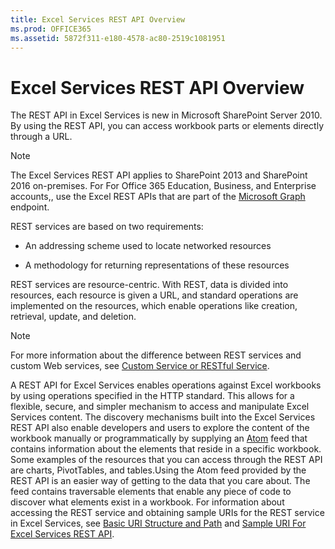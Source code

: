 ```yaml
---
title: Excel Services REST API Overview
ms.prod: OFFICE365
ms.assetid: 5872f311-e180-4578-ac80-2519c1081951
---
```



# Excel Services REST API Overview

The REST API in Excel Services is new in Microsoft SharePoint Server 2010. By using the REST API, you can access workbook parts or elements directly through a URL. 
  
    
    


> [!NOTE]
> The Excel Services REST API applies to SharePoint 2013 and SharePoint 2016 on-premises. For For Office 365 Education, Business, and Enterprise accounts,, use the Excel REST APIs that are part of the  [Microsoft Graph](http://graph.microsoft.io/en-us/docs/api-reference/v1.0/resources/excel) endpoint.
  
    
    


REST services are based on two requirements: 
  
    
    


- An addressing scheme used to locate networked resources 
    
  
- A methodology for returning representations of these resources 
    
  
REST services are resource-centric. With REST, data is divided into resources, each resource is given a URL, and standard operations are implemented on the resources, which enable operations like creation, retrieval, update, and deletion. 
> [!NOTE]
> For more information about the difference between REST services and custom Web services, see  [Custom Service or RESTful Service](http://msdn.microsoft.com/en-us/magazine/dd882522.aspx). 
  
    
    

A REST API for Excel Services enables operations against Excel workbooks by using operations specified in the HTTP standard. This allows for a flexible, secure, and simpler mechanism to access and manipulate Excel Services content. The discovery mechanisms built into the Excel Services REST API also enable developers and users to explore the content of the workbook manually or programmatically by supplying an  [Atom](http://tools.ietf.org/html/rfc4287) feed that contains information about the elements that reside in a specific workbook. Some examples of the resources that you can access through the REST API are charts, PivotTables, and tables.Using the Atom feed provided by the REST API is an easier way of getting to the data that you care about. The feed contains traversable elements that enable any piece of code to discover what elements exist in a workbook. For information about accessing the REST service and obtaining sample URIs for the REST service in Excel Services, see  [Basic URI Structure and Path](basic-uri-structure-and-path.md) and [Sample URI For Excel Services REST API](sample-uri-for-excel-services-rest-api.md). 
